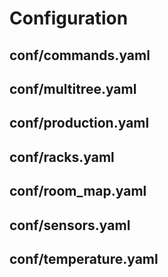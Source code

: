 # Configuration

## conf/commands.yaml

## conf/multitree.yaml

## conf/production.yaml

## conf/racks.yaml

## conf/room_map.yaml

## conf/sensors.yaml

## conf/temperature.yaml
